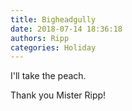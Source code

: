 ```yaml
---
title: Bigheadgully
date: 2018-07-14 18:36:18
authors: Ripp
categories: Holiday
---
```


 I'll take the peach.

Thank you Mister Ripp!